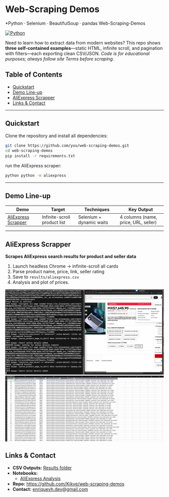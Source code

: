 # Web-Scraping Demos 
*Python · Selenium · BeautifulSoup · pandas Web-Scraping-Demos

[![Python](https://img.shields.io/badge/python-3.10-blue)](https://www.python.org/)


Need to learn how to extract data from modern websites?
This repo shows **three self-contained examples**—static HTML, infinite scroll,
and pagination with filters—each exporting clean CSV/JSON.
*Code is for educational purposes; always follow site Terms before scraping.*


## Table of Contents
- [Quickstart](#quickstart)
- [Demo Line-up](#available-scrapers)
- [AliExpress Scrapper](#aliexpress-scrapper)
- [Links & Contact](#links--contact)

---

## Quickstart
Clone the repository and install all dependencies:

```bash
git clone https://github.com/you/web-scraping-demos.git
cd web-scraping-demos
pip install -r requirements.txt
```

run the AliExpress scraper:
```bash
python python -m aliexpress
```

---



## Demo Line-up
| Demo | Target | Techniques | Key Output |
|------|--------|------------|------------|
| [AliExpress Scrapper](#aliexpress-scrapper) | Infinite-scroll product list | Selenium + dynamic waits | 4 columns (name, price, URL, seller) |

---


##  AliExpress Scrapper
**Scrapes AliExpress search results for product and seller data**

1. Launch headless Chrome → infinite-scroll all cards  
2. Parse product name, price, link, seller rating  
3. Save to `results/aliexpress.csv`
4. Analysis and plot of prices.


<div align="center">
  <img src="media/aliexpress_console.png" width="580">
  <img src="media/aliexpress_excel.png"  width="580">
</div>

## Links & Contact
- **CSV Outputs:** [Results folder](https://github.com/Kikve/web-scraping-demos/tree/main/documents)
- **Notebooks:**
  - [AliExpress Analysis](https://github.com/Kikve/web-scraping-demos/tree/main/notebooks)
- **Repo:** https://github.com/Kikve/web-scraping-demos
- **Contact:** enriquevh.dev@gmail.com 
